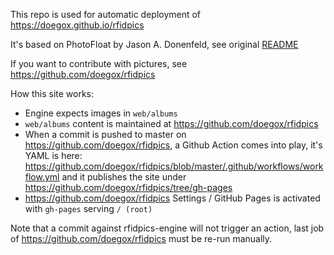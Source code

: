 This repo is used for automatic deployment of https://doegox.github.io/rfidpics

It's based on PhotoFloat by Jason A. Donenfeld, see original [README](README-PhotoFloat.md)

If you want to contribute with pictures, see https://github.com/doegox/rfidpics

How this site works:

* Engine expects images in `web/albums`
* `web/albums` content is maintained at https://github.com/doegox/rfidpics
* When a commit is pushed to master on https://github.com/doegox/rfidpics, a Github Action comes into play, it's YAML is here: https://github.com/doegox/rfidpics/blob/master/.github/workflows/workflow.yml and it publishes the site under https://github.com/doegox/rfidpics/tree/gh-pages
* https://github.com/doegox/rfidpics Settings / GitHub Pages is activated with `gh-pages` serving `/ (root)`

Note that a commit against rfidpics-engine will not trigger an action, last job of https://github.com/doegox/rfidpics must be re-run manually.
